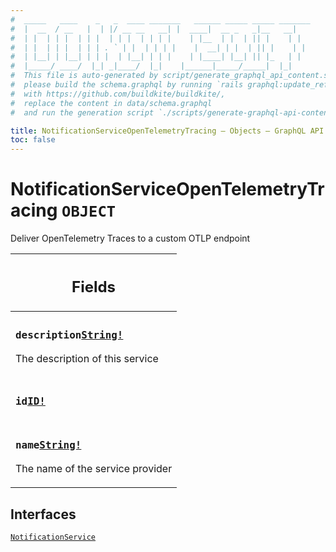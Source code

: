 ```yaml
---
#  _____   ____    _   _  ____ _______   ______ _____ _____ _______
#  |  __  / __   |  | |/ __ __   __| |  ____|  __ _   _|__   __|
#  | |  | | |  | | |  | | |  | | | |    | |__  | |  | || |    | |
#  | |  | | |  | | | . ` | |  | | | |    |  __| | |  | || |    | |
#  | |__| | |__| | | |  | |__| | | |    | |____| |__| || |_   | |
#  |_____/ ____/  |_| _|____/  |_|    |______|_____/_____|  |_|
#  This file is auto-generated by script/generate_graphql_api_content.sh,
#  please build the schema.graphql by running `rails graphql:update_reference_schema`
#  with https://github.com/buildkite/buildkite/,
#  replace the content in data/schema.graphql
#  and run the generation script `./scripts/generate-graphql-api-content.sh`.

title: NotificationServiceOpenTelemetryTracing – Objects – GraphQL API
toc: false
---
```

<!-- vale off -->
<h1 class="has-pills">
  NotificationServiceOpenTelemetryTracing
  <span data-algolia-exclude><span class="pill pill--object pill--normal-case pill--large"><code>OBJECT</code></span></span>
</h1>
<!-- vale on -->


Deliver OpenTelemetry Traces to a custom OTLP endpoint

<table class="responsive-table responsive-table--single-column-rows">
  <thead>
    <th>
      <h2 data-algolia-exclude>Fields</h2>
    </th>
  </thead>
  <tbody>
    <tr><td><h3 class="is-small has-pills"><code>description</code><a href="/docs/apis/graphql/schemas/scalar/string" class="pill pill--scalar pill--normal-case pill--medium" title="Go to SCALAR String"><code>String!</code></a></h3><p>The description of this service</p></td></tr><tr><td><h3 class="is-small has-pills"><code>id</code><a href="/docs/apis/graphql/schemas/scalar/id" class="pill pill--scalar pill--normal-case pill--medium" title="Go to SCALAR ID"><code>ID!</code></a></h3></td></tr><tr><td><h3 class="is-small has-pills"><code>name</code><a href="/docs/apis/graphql/schemas/scalar/string" class="pill pill--scalar pill--normal-case pill--medium" title="Go to SCALAR String"><code>String!</code></a></h3><p>The name of the service provider</p></td></tr>
  </tbody>
</table>




<h2 data-algolia-exclude>Interfaces</h2>
<div>
  <a href="/docs/apis/graphql/schemas/interface/notificationservice" class="pill pill--interface pill--normal-case pill--large" title="Go to INTERFACE NotificationService">
  <code>NotificationService</code>
</a>

</div>
